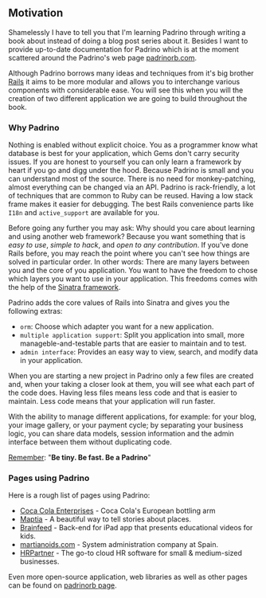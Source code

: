 ## Motivation

Shamelessly I have to tell you that I'm learning Padrino through writing a book about instead of doing a blog post series about it. Besides I want to provide up-to-date documentation for Padrino which is at the moment scattered around the Padrino's web page [padrinorb.com](http://www.padrinorb.com "Padrino").


Although Padrino borrows many ideas and techniques from it's big brother [Rails](http://rubyonrails.org "Rails") it aims to be more modular and allows you to interchange various components with considerable ease. You will see this when you will the creation of two different application we are going to build throughout the book.


### Why Padrino

Nothing is enabled without explicit choice. You as a programmer know what database is best for your application, which Gems don't carry security issues. If you are honest to yourself you can only learn a framework by heart if you go and digg under the hood. Because Padrino is small and you can understand most of the source. There is no need for monkey-patching, almost everything can be changed via an API. Padrino is rack-friendly, a lot of techniques that are common to Ruby can be reused. Having a low stack frame makes it easier for debugging.  The best Rails convenience parts like `I18n` and `active_support` are available for you.


Before going any further you may ask: Why should you care about learning and using another web framework? Because you want something that is *easy to use*, *simple to hack*, and *open to any contribution*. If you've done Rails before, you may reach the point where you can't see how things are solved in particular order. In other words: There are many layers between you and the core of you application. You want to have the freedom to chose which layers you want to use in your application. This freedoms comes with the help of the [Sinatra framework](http://www.sinatrarb.com "Sinatra").


Padrino adds the core values of Rails into Sinatra and gives you the following extras:


- `orm`: Choose which adapter you want for a new application.
- `multiple application support`: Split you application into small, more manageble-and-testable parts that are easier to maintain and to test.
- `admin interface`: Provides an easy way to view, search, and modify data in your application.


When you are starting a new project in Padrino only a few files are created and, when your taking a closer look at them, you will see what each part of the code does. Having less files means less code and that is easier to maintain. Less code means that your application will run faster.


With the ability to manage different applications, for example: for your blog, your image gallery, or your payment cycle; by separating your business logic, you can share data models, session information and the admin interface between them without duplicating code.


[Remember](https://speakerdeck.com/daddye/padrino-framework-0-dot-11-and-1-dot-0): "**Be tiny. Be fast. Be a Padrino**"


### Pages using Padrino

Here is a rough list of pages using Padrino:

- [Coca Cola Enterprises](http://www.cokecce.com "Coca Cola Enterprises") - Coca Cola's European bottling arm
- [Maptia](http://maptia.com/ "Maptia") - A beautiful way to tell stories about places.
- [Brainfeed](http://brainfeed.org/ "Brainfeed") - Back-end for iPad app that presents educational videos for kids.
- [martianoids.com](http://martianoids.com "Martianoids") - System administration company at Spain.
- [HRPartner](http://www.hrpartner.io/ "HRPartner") - The go-to cloud HR software for small & medium-sized businesses.

Even more open-source application, web libraries as well as other pages can be found on [padrinorb page](http://padrinorb.com/guides/introduction/examples/ "padrinorb page").
